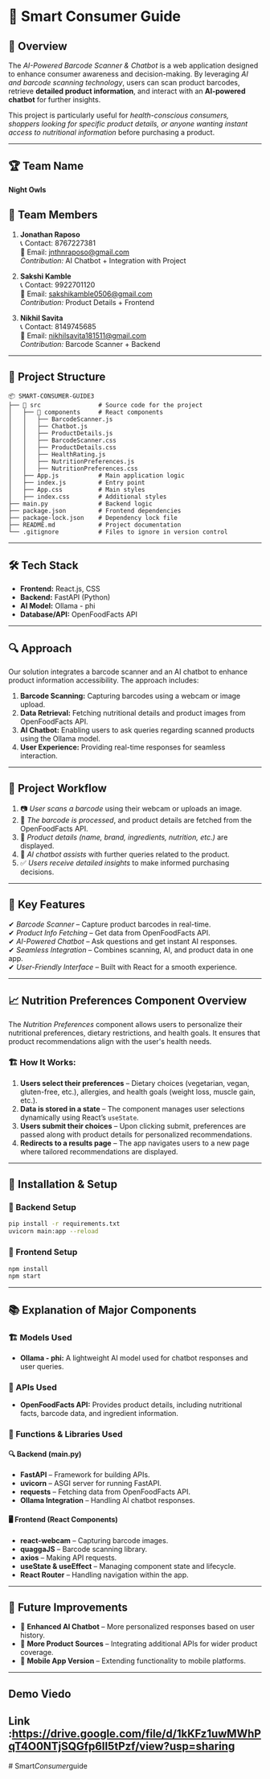# 🛒 Smart Consumer Guide

## 🌟 Overview  
The *AI-Powered Barcode Scanner & Chatbot* is a web application designed to enhance consumer awareness and decision-making. By leveraging *AI and barcode scanning technology*, users can scan product barcodes, retrieve **detailed product information**, and interact with an **AI-powered chatbot** for further insights.  

This project is particularly useful for *health-conscious consumers, shoppers looking for specific product details, or anyone wanting instant access to nutritional information* before purchasing a product.  

---

## 🏆 Team Name  
**Night Owls**

## 👥 Team Members  
1. **Jonathan Raposo**  
   📞 Contact: 8767227381  
   📧 Email: jnthnraposo@gmail.com  
   *Contribution:* AI Chatbot + Integration with Project  

2. **Sakshi Kamble**  
   📞 Contact: 9922701120  
   📧 Email: sakshikamble0506@gmail.com  
   *Contribution:* Product Details + Frontend  

3. **Nikhil Savita**  
   📞 Contact: 8149745685  
   📧 Email: nikhilsavita181511@gmail.com  
   *Contribution:* Barcode Scanner + Backend  

---

## 📂 Project Structure

```
📦 SMART-CONSUMER-GUIDE3
├── 📁 src                # Source code for the project
│   ├── 📁 components     # React components
│   │   ├── BarcodeScanner.js
│   │   ├── Chatbot.js
│   │   ├── ProductDetails.js
│   │   ├── BarcodeScanner.css
│   │   ├── ProductDetails.css
│   │   ├── HealthRating.js
│   │   ├── NutritionPreferences.js
│   │   ├── NutritionPreferences.css
│   ├── App.js           # Main application logic
│   ├── index.js         # Entry point
│   ├── App.css          # Main styles
│   ├── index.css        # Additional styles
├── main.py              # Backend logic
├── package.json         # Frontend dependencies
├── package-lock.json    # Dependency lock file
├── README.md            # Project documentation
└── .gitignore           # Files to ignore in version control
```

---

## 🛠 Tech Stack
- **Frontend:** React.js, CSS
- **Backend:** FastAPI (Python)
- **AI Model:** Ollama - phi
- **Database/API:** OpenFoodFacts API

---

## 🔍 Approach
Our solution integrates a barcode scanner and an AI chatbot to enhance product information accessibility. The approach includes:

1. **Barcode Scanning:** Capturing barcodes using a webcam or image upload.
2. **Data Retrieval:** Fetching nutritional details and product images from OpenFoodFacts API.
3. **AI Chatbot:** Enabling users to ask queries regarding scanned products using the Ollama model.
4. **User Experience:** Providing real-time responses for seamless interaction.

---

## 📌 Project Workflow  
1. 📷 *User scans a barcode* using their webcam or uploads an image.  
2. 📡 *The barcode is processed*, and product details are fetched from the OpenFoodFacts API.  
3. 📝 *Product details (name, brand, ingredients, nutrition, etc.)* are displayed.  
4. 🤖 *AI chatbot assists* with further queries related to the product.  
5. ✅ *Users receive detailed insights* to make informed purchasing decisions.  

---

## 🌟 Key Features  
✔ *Barcode Scanner* – Capture product barcodes in real-time.  
✔ *Product Info Fetching* – Get data from OpenFoodFacts API.  
✔ *AI-Powered Chatbot* – Ask questions and get instant AI responses.  
✔ *Seamless Integration* – Combines scanning, AI, and product data in one app.  
✔ *User-Friendly Interface* – Built with React for a smooth experience.  

---

## 📈 Nutrition Preferences Component Overview

The *Nutrition Preferences* component allows users to personalize their nutritional preferences, dietary restrictions, and health goals. It ensures that product recommendations align with the user's health needs.

### 🏗 How It Works:
1. **Users select their preferences** – Dietary choices (vegetarian, vegan, gluten-free, etc.), allergies, and health goals (weight loss, muscle gain, etc.).
2. **Data is stored in a state** – The component manages user selections dynamically using React’s `useState`.
3. **Users submit their choices** – Upon clicking submit, preferences are passed along with product details for personalized recommendations.
4. **Redirects to a results page** – The app navigates users to a new page where tailored recommendations are displayed.

---

## 🚀 Installation & Setup

### ⿡ Backend Setup
```sh
pip install -r requirements.txt
uvicorn main:app --reload
```

### ⿢ Frontend Setup
```sh
npm install
npm start
```

---

## 📚 Explanation of Major Components

### 🏗 Models Used
- **Ollama - phi:** A lightweight AI model used for chatbot responses and user queries.

### 📡 APIs Used
- **OpenFoodFacts API:** Provides product details, including nutritional facts, barcode data, and ingredient information.

### 🔧 Functions & Libraries Used

#### 🔍 **Backend (main.py)**
- **FastAPI** – Framework for building APIs.
- **uvicorn** – ASGI server for running FastAPI.
- **requests** – Fetching data from OpenFoodFacts API.
- **Ollama Integration** – Handling AI chatbot responses.

#### 🖥 **Frontend (React Components)**
- **react-webcam** – Capturing barcode images.
- **quaggaJS** – Barcode scanning library.
- **axios** – Making API requests.
- **useState & useEffect** – Managing component state and lifecycle.
- **React Router** – Handling navigation within the app.

---

## 📢 Future Improvements
- 📌 **Enhanced AI Chatbot** – More personalized responses based on user history.
- 📌 **More Product Sources** – Integrating additional APIs for wider product coverage.
- 📌 **Mobile App Version** – Extending functionality to mobile platforms.

---


## Demo Viedo 
Link :https://drive.google.com/file/d/1kKFz1uwMWhPqT4O0NTjSQGfp6II5tPzf/view?usp=sharing
---
#   S m a r t _ C o n s u m e r _ g u i d e  
 